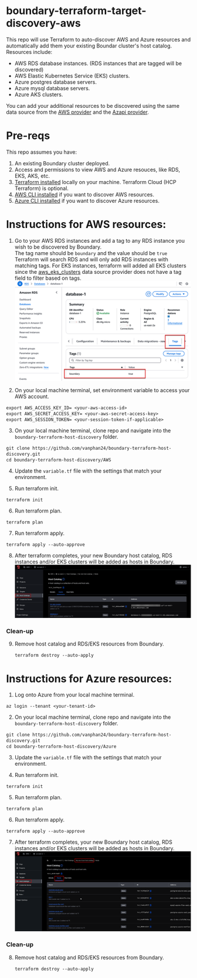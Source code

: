 # boundary-terraform-target-discovery-aws
This repo will use Terraform to auto-discover AWS and Azure resources and automatically add them your existing Boundar cluster's host catalog. Resources include:
- AWS RDS database instances. (RDS instances that are tagged will be discovered)
- AWS Elastic Kubernetes Service (EKS) clusters. 
- Azure postgres database servers.
- Azure mysql database servers.
- Azure AKS clusters.

You can add your additional resources to be discovered using the same data source from the [AWS provider](https://registry.terraform.io/providers/hashicorp/aws/latest/docs) and the [Azapi provider](https://registry.terraform.io/providers/Azure/azapi/latest/docs/data-sources/resource_list). 
  

# Pre-reqs

This repo assumes you have: 
1. An existing Boundary cluster deployed.
2. Access and permissions to view AWS and Azure resouces, like RDS, EKS, AKS, etc.
3. [Terraform installed](https://developer.hashicorp.com/terraform/install) locally on your machine. Terraform Cloud (HCP Terraform) is optional.
4. [AWS CLI installed](https://docs.aws.amazon.com/cli/latest/userguide/getting-started-install.html) if you want to discover AWS resources.
5. [Azure CLI installed](https://learn.microsoft.com/en-us/cli/azure/) if you want to discover Azure resources.

# Instructions for AWS resources:

1. Go to your AWS RDS instances and add a tag to any RDS instance you wish to be discovered by Boundary.  
   The tag name should be `boundary` and the value should be `true`  
   Terraform will search RDS and will only add RDS instances with matching tags. For EKS instances, terraform will added all EKS clusters since the [aws_eks_clusters](https://registry.terraform.io/providers/hashicorp/aws/latest/docs/data-sources/eks_clusters) data source provider does not have a tag field to filter based on tags.
![image](https://github.com/vanphan24/boundary-terraform-host-discovery/blob/main/images/2024-12-06_12-16-59.png)

2. On your local machine terminal, set environment variable to access your AWS account.

```
export AWS_ACCESS_KEY_ID= <your-aws-access-id>
export AWS_SECRET_ACCESS_KEY= <your-aws-secret-access-key>
export AWS_SESSION_TOKEN= <your-session-token-if-applicable>
```  

3. On your local machine terminal, clone repo and navigate into the `boundary-terraform-host-discovery` folder.

```
git clone https://github.com/vanphan24/boundary-terraform-host-discovery.git
cd boundary-terraform-host-discovery/AWS
```

4. Update the `variable.tf` file with the settings that match your environment. 

5. Run terraform init.

```
terraform init
```


6. Run terraform plan.

```
terraform plan
```

7. Run terraform apply.

```
terraform apply --auto-approve 
```


8. After terraform completes, your new Boundary host catalog, RDS instances and/or EKS clusters will be added as hosts in Boundary.
![image](https://github.com/vanphan24/boundary-terraform-host-discovery/blob/main/images/2024-12-06_14-16-07.png)

### Clean-up

9. Remove host catalog and RDS/EKS resources from Boundary.

   ```
   terraform destroy --auto-apply
   ```



            
# Instructions for Azure resources:

1. Log onto Azure from your local machine terminal.

```
az login --tenant <your-tenant-id>
```
   
2. On your local machine terminal, clone repo and navigate into the `boundary-terraform-host-discovery` folder.

```
git clone https://github.com/vanphan24/boundary-terraform-host-discovery.git
cd boundary-terraform-host-discovery/Azure
```

3. Update the `variable.tf` file with the settings that match your environment. 

4. Run terraform init.

```
terraform init
```


5. Run terraform plan.

```
terraform plan
```

6. Run terraform apply.

```
terraform apply --auto-approve 
```


7. After terraform completes, your new Boundary host catalog, RDS instances and/or EKS clusters will be added as hosts in Boundary.
![image](https://github.com/vanphan24/boundary-terraform-host-discovery/blob/main/images/2024-12-11_15-37-32.png)

### Clean-up

8. Remove host catalog and RDS/EKS resources from Boundary.

   ```
   terraform destroy --auto-apply
   ```
